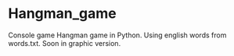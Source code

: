 # Hangman_game
Console game Hangman game in Python. 
Using english words from words.txt.
Soon in graphic version.
